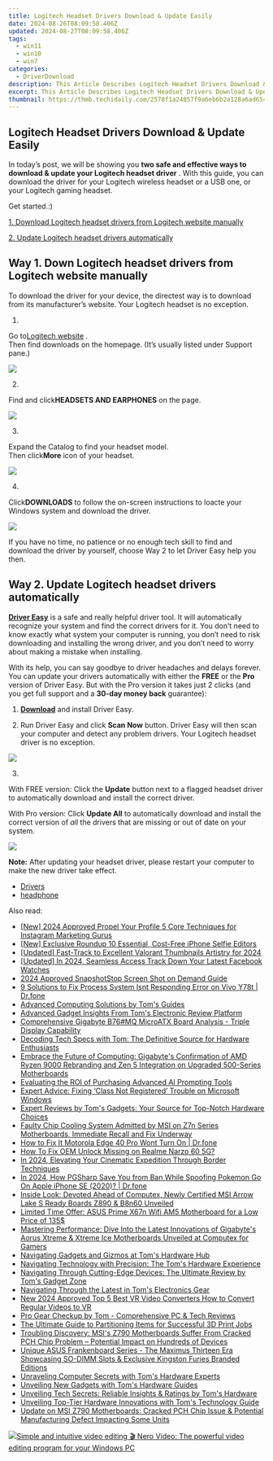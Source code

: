 ```yaml
---
title: Logitech Headset Drivers Download & Update Easily
date: 2024-08-26T08:09:58.406Z
updated: 2024-08-27T08:09:58.406Z
tags:
  - win11
  - win10
  - win7
categories:
  - DriverDownload
description: This Article Describes Logitech Headset Drivers Download & Update Easily
excerpt: This Article Describes Logitech Headset Drivers Download & Update Easily
thumbnail: https://thmb.techidaily.com/2578f1a24857f9a6eb6b2a128a6ad654566c55aa5ea03b53b5e2dc79ce42b7e1.jpg
---
```


## Logitech Headset Drivers Download & Update Easily

In today’s post, we will be showing you   **two safe and effective ways to download & update your Logitech headset driver**  . With this guide, you can download the driver for your Logitech wireless headset or a USB one, or your Logitech gaming headset.

Get started.:)

[1. Download Logitech headset drivers from Logitech website manually](https://tools.techidaily.com/drivereasy/download/)

[2. Update Logitech headset drivers automatically](https://tools.techidaily.com/drivereasy/download/)

## Way 1\. Down Logitech headset drivers from Logitech website manually

 To download the driver for your device, the directest way is to download from its manufacturer’s website. Your Logitech headset is no exception.

 1)  

 Go to[Logitech website](http://www.logitech.com/en-us) .  
 Then find downloads on the homepage. (It’s usually listed under Support pane.)

![](https://images.drivereasy.com/wp-content/uploads/2017/08/img_5981950405b27.png)

 2)  

 Find and click**HEADSETS AND EARPHONES** on the page.

![](https://images.drivereasy.com/wp-content/uploads/2017/08/img_59819528446dc.png)

 3)  

 Expand the Catalog to find your headset model.  
 Then click**More** icon of your headset.

![](https://images.drivereasy.com/wp-content/uploads/2017/08/img_598195e29f241.jpg)

 4)  

 Click**DOWNLOADS** to follow the on-screen instructions to loacte your Windows system and download the driver.

 ![](https://images.drivereasy.com/wp-content/uploads/2017/08/img_598197284e6ac.png)

 If you have no time, no patience or no enough tech skill to find and download the driver by yourself, choose Way 2 to let Driver Easy help you then.

## Way 2\. Update Logitech headset drivers automatically

**[Driver Easy](https://tools.techidaily.com/drivereasy/download/)**  is a safe and really helpful driver tool. It  will automatically recognize your system and find the correct drivers for it. You don’t need to know exactly what system your computer is running, you don’t need to risk downloading and installing the wrong driver, and you don’t need to worry about making a mistake when installing.

 With its help, you can say goodbye to driver headaches and delays forever. You can update your drivers automatically with either the **FREE**  or the **Pro**  version of Driver Easy. But with the Pro version it takes just 2 clicks (and you get full support and a **30-day money back** guarantee):

 1) **[Download](https://tools.techidaily.com/drivereasy/download/)**   and install Driver Easy.

 2) Run Driver Easy and click **Scan Now**   button. Driver Easy will then scan your computer and detect any problem drivers. Your Logitech headset driver is no exception.

![](https://images.drivereasy.com/wp-content/uploads/2017/08/img_5981786113621.jpg)

 3)

 With FREE version: Click the **Update**  button next to a flagged headset driver to automatically download and install the correct driver.

With Pro version: Click **Update All**  to automatically download and install the correct version of _all_  the drivers that are missing or out of date on your system.

![](https://images.drivereasy.com/wp-content/uploads/2017/08/img_59819bc4361fa.jpg)

**Note:** After updating your headset driver, please restart your computer to make the new driver take effect.

* [Drivers](https://tools.techidaily.com/drivereasy/download/)
* [headphone](https://tools.techidaily.com/drivereasy/download/)

<ins class="adsbygoogle"
     style="display:block"
     data-ad-format="autorelaxed"
     data-ad-client="ca-pub-7571918770474297"
     data-ad-slot="1223367746"></ins>



<ins class="adsbygoogle"
     style="display:block"
     data-ad-client="ca-pub-7571918770474297"
     data-ad-slot="8358498916"
     data-ad-format="auto"
     data-full-width-responsive="true"></ins>

<span class="atpl-alsoreadstyle">Also read:</span>
<div><ul>
<li><a href="https://instagram-video-files.techidaily.com/new-2024-approved-propel-your-profile-5-core-techniques-for-instagram-marketing-gurus/"><u>[New] 2024 Approved  Propel Your Profile  5 Core Techniques for Instagram Marketing Gurus</u></a></li>
<li><a href="https://some-techniques.techidaily.com/new-exclusive-roundup-10-essential-cost-free-iphone-selfie-editors/"><u>[New] Exclusive Roundup  10 Essential, Cost-Free iPhone Selfie Editors</u></a></li>
<li><a href="https://youtube-zero.techidaily.com/ed-fast-track-to-excellent-valorant-thumbnails-artistry-for-2024/"><u>[Updated] Fast-Track to Excellent Valorant Thumbnails Artistry for 2024</u></a></li>
<li><a href="https://facebook-videos.techidaily.com/updated-in-2024-seamless-access-track-down-your-latest-facebook-watches/"><u>[Updated] In 2024, Seamless Access  Track Down Your Latest Facebook Watches</u></a></li>
<li><a href="https://on-screen-recording.techidaily.com/2024-approved-snapshotstop-screen-shot-on-demand-guide/"><u>2024 Approved  SnapshotStop  Screen Shot on Demand Guide</u></a></li>
<li><a href="https://howto.techidaily.com/9-solutions-to-fix-process-system-isnt-responding-error-on-vivo-y78t-drfone-by-drfone-fix-android-problems-fix-android-problems/"><u>9 Solutions to Fix Process System Isnt Responding Error on Vivo Y78t | Dr.fone</u></a></li>
<li><a href="https://hardware-help.techidaily.com/advanced-computing-solutions-by-toms-guides/"><u>Advanced Computing Solutions by Tom's Guides</u></a></li>
<li><a href="https://hardware-help.techidaily.com/advanced-gadget-insights-from-toms-electronic-review-platform/"><u>Advanced Gadget Insights From Tom's Electronic Review Platform</u></a></li>
<li><a href="https://hardware-help.techidaily.com/comprehensive-gigabyte-b76mq-microatx-board-analysis-triple-display-capability/"><u>Comprehensive Gigabyte B76#MQ MicroATX Board Analysis - Triple Display Capability</u></a></li>
<li><a href="https://hardware-help.techidaily.com/decoding-tech-specs-with-tom-the-definitive-source-for-hardware-enthusiasts/"><u>Decoding Tech Specs with Tom: The Definitive Source for Hardware Enthusiasts</u></a></li>
<li><a href="https://hardware-help.techidaily.com/embrace-the-future-of-computing-gigabytes-confirmation-of-amd-ryzen-9000-rebranding-and-zen-5-integration-on-upgraded-500-series-motherboards/"><u>Embrace the Future of Computing: Gigabyte's Confirmation of AMD Ryzen 9000 Rebranding and Zen 5 Integration on Upgraded 500-Series Motherboards</u></a></li>
<li><a href="https://tech-revival.techidaily.com/evaluating-the-roi-of-purchasing-advanced-ai-prompting-tools/"><u>Evaluating the ROI of Purchasing Advanced AI Prompting Tools</u></a></li>
<li><a href="https://win-forum.techidaily.com/expert-advice-fixing-class-not-registered-trouble-on-microsoft-windows/"><u>Expert Advice: Fixing ‘Class Not Registered’ Trouble on Microsoft Windows</u></a></li>
<li><a href="https://hardware-help.techidaily.com/expert-reviews-by-toms-gadgets-your-source-for-top-notch-hardware-choices/"><u>Expert Reviews by Tom's Gadgets: Your Source for Top-Notch Hardware Choices</u></a></li>
<li><a href="https://hardware-help.techidaily.com/faulty-chip-cooling-system-admitted-by-msi-on-z7n-series-motherboards-immediate-recall-and-fix-underway/"><u>Faulty Chip Cooling System Admitted by MSI on Z7n Series Motherboards, Immediate Recall and Fix Underway</u></a></li>
<li><a href="https://change-location.techidaily.com/how-to-fix-it-motorola-edge-40-pro-wont-turn-on-drfone-by-drfone-fix-android-problems-fix-android-problems/"><u>How to Fix It Motorola Edge 40 Pro Wont Turn On | Dr.fone</u></a></li>
<li><a href="https://easy-unlock-android.techidaily.com/how-to-fix-oem-unlock-missing-on-realme-narzo-60-5g-by-drfone-android/"><u>How To Fix OEM Unlock Missing on Realme Narzo 60 5G?</u></a></li>
<li><a href="https://instagram-video-files.techidaily.com/in-2024-elevating-your-cinematic-expedition-through-border-techniques/"><u>In 2024, Elevating Your Cinematic Expedition Through Border Techniques</u></a></li>
<li><a href="https://ios-pokemon-go.techidaily.com/in-2024-how-pgsharp-save-you-from-ban-while-spoofing-pokemon-go-on-apple-iphone-se-2020-drfone-by-drfone-virtual-ios/"><u>In 2024, How PGSharp Save You from Ban While Spoofing Pokemon Go On Apple iPhone SE (2020)? | Dr.fone</u></a></li>
<li><a href="https://hardware-help.techidaily.com/1723862856242-inside-look-devoted-ahead-of-computex-newly-certified-msi-arrow-lake-s-ready-boards-z890-and-b8n60-unveiled/"><u>Inside Look: Devoted Ahead of Computex, Newly Certified MSI Arrow Lake S Ready Boards Z890 & B8n60 Unveiled</u></a></li>
<li><a href="https://hardware-help.techidaily.com/limited-time-offer-asus-prime-x67n-wifi-am5-motherboard-for-a-low-price-of-135/"><u>Limited Time Offer: ASUS Prime X67n Wifi AM5 Motherboard for a Low Price of 135$</u></a></li>
<li><a href="https://hardware-help.techidaily.com/mastering-performance-dive-into-the-latest-innovations-of-gigabytes-aorus-xtreme-and-xtreme-ice-motherboards-unveiled-at-computex-for-gamers/"><u>Mastering Performance: Dive Into the Latest Innovations of Gigabyte's Aorus Xtreme & Xtreme Ice Motherboards Unveiled at Computex for Gamers</u></a></li>
<li><a href="https://hardware-help.techidaily.com/navigating-gadgets-and-gizmos-at-toms-hardware-hub/"><u>Navigating Gadgets and Gizmos at Tom's Hardware Hub</u></a></li>
<li><a href="https://hardware-help.techidaily.com/navigating-technology-with-precision-the-toms-hardware-experience/"><u>Navigating Technology with Precision: The Tom's Hardware Experience</u></a></li>
<li><a href="https://hardware-help.techidaily.com/navigating-through-cutting-edge-devices-the-ultimate-review-by-toms-gadget-zone/"><u>Navigating Through Cutting-Edge Devices: The Ultimate Review by Tom's Gadget Zone</u></a></li>
<li><a href="https://hardware-help.techidaily.com/navigating-through-the-latest-in-toms-electronics-gear/"><u>Navigating Through the Latest in Tom's Electronics Gear</u></a></li>
<li><a href="https://ai-video-apps.techidaily.com/new-2024-approved-top-5-best-vr-video-converters-how-to-convert-regular-videos-to-vr/"><u>New 2024 Approved Top 5 Best VR Video Converters How to Convert Regular Videos to VR</u></a></li>
<li><a href="https://hardware-help.techidaily.com/pro-gear-checkup-by-tom-comprehensive-pc-and-tech-reviews/"><u>Pro Gear Checkup by Tom - Comprehensive PC & Tech Reviews</u></a></li>
<li><a href="https://hardware-tips.techidaily.com/the-ultimate-guide-to-partitioning-items-for-successful-3d-print-jobs/"><u>The Ultimate Guide to Partitioning Items for Successful 3D Print Jobs</u></a></li>
<li><a href="https://hardware-help.techidaily.com/troubling-discovery-msis-z790-motherboards-suffer-from-cracked-pch-chip-problem-potential-impact-on-hundreds-of-devices/"><u>Troubling Discovery: MSI's Z790 Motherboards Suffer From Cracked PCH Chip Problem – Potential Impact on Hundreds of Devices</u></a></li>
<li><a href="https://hardware-help.techidaily.com/unique-asus-frankenboard-series-the-maximus-thirteen-era-showcasing-so-dimm-slots-and-exclusive-kingston-furies-branded-editions/"><u>Unique ASUS Frankenboard Series - The Maximus Thirteen Era Showcasing SO-DIMM Slots & Exclusive Kingston Furies Branded Editions</u></a></li>
<li><a href="https://hardware-help.techidaily.com/unraveling-computer-secrets-with-toms-hardware-experts/"><u>Unraveling Computer Secrets with Tom's Hardware Experts</u></a></li>
<li><a href="https://hardware-help.techidaily.com/unveiling-new-gadgets-with-toms-hardware-guides/"><u>Unveiling New Gadgets with Tom's Hardware Guides</u></a></li>
<li><a href="https://hardware-help.techidaily.com/unveiling-tech-secrets-reliable-insights-and-ratings-by-toms-hardware/"><u>Unveiling Tech Secrets: Reliable Insights & Ratings by Tom's Hardware</u></a></li>
<li><a href="https://hardware-help.techidaily.com/unveiling-top-tier-hardware-innovations-with-toms-technology-guide/"><u>Unveiling Top-Tier Hardware Innovations with Tom's Technology Guide</u></a></li>
<li><a href="https://hardware-help.techidaily.com/update-on-msi-z790-motherboards-cracked-pch-chip-issue-and-potential-manufacturing-defect-impacting-some-units/"><u>Update on MSI Z790 Motherboards: Cracked PCH Chip Issue & Potential Manufacturing Defect Impacting Some Units</u></a></li>
</ul></div>

<!-- affiliate ads begin -->
<a href="https://store.nero.com/order/checkout.php?PRODS=42296685&QTY=1&AFFILIATE=108875&CART=1"><img src="http://cdnwww.nero.com/nero-com-wAssets/img/banners/2022/video-pp/ScreenshotSlider/Nero-Video-Advanced-editing.JPG" border="0">Simple and intuitive video editing
🎬 Nero Video:
The powerful video editing program for your Windows PC</a>
<!-- affiliate ads end -->